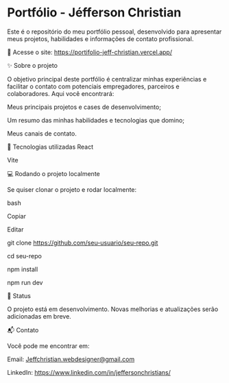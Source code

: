 # Portfólio - Jéfferson Christian

Este é o repositório do meu portfólio pessoal, desenvolvido para apresentar meus projetos, habilidades e informações de contato profissional.

🔗 Acesse o site: https://portifolio-jeff-christian.vercel.app/

✨ Sobre o projeto

O objetivo principal deste portfólio é centralizar minhas experiências e facilitar o contato com potenciais empregadores, parceiros e colaboradores. Aqui você encontrará:

Meus principais projetos e cases de desenvolvimento;

Um resumo das minhas habilidades e tecnologias que domino;

Meus canais de contato.

🚀 Tecnologias utilizadas
React

Vite

💻 Rodando o projeto localmente

Se quiser clonar o projeto e rodar localmente:

bash

Copiar

Editar

git clone https://github.com/seu-usuario/seu-repo.git

cd seu-repo

npm install

npm run dev

📄 Status

O projeto está em desenvolvimento. Novas melhorias e atualizações serão adicionadas em breve.

📬 Contato

Você pode me encontrar em:

Email: Jeffchristian.webdesigner@gmail.com

LinkedIn: https://www.linkedin.com/in/jeffersonchristians/
